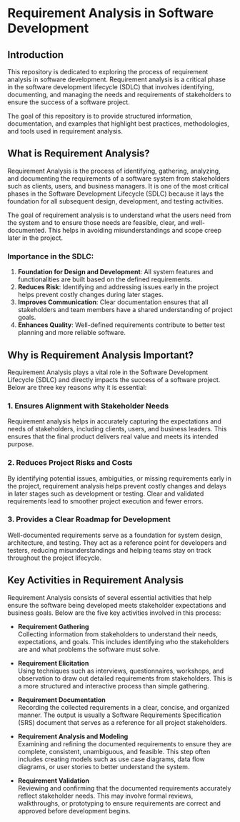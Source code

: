 # Requirement Analysis in Software Development

## Introduction

This repository is dedicated to exploring the process of requirement analysis in software development. Requirement analysis is a critical phase in the software development lifecycle (SDLC) that involves identifying, documenting, and managing the needs and requirements of stakeholders to ensure the success of a software project.

The goal of this repository is to provide structured information, documentation, and examples that highlight best practices, methodologies, and tools used in requirement analysis.


## What is Requirement Analysis?

Requirement Analysis is the process of identifying, gathering, analyzing, and documenting the requirements of a software system from stakeholders such as clients, users, and business managers. It is one of the most critical phases in the Software Development Lifecycle (SDLC) because it lays the foundation for all subsequent design, development, and testing activities.

The goal of requirement analysis is to understand what the users need from the system and to ensure those needs are feasible, clear, and well-documented. This helps in avoiding misunderstandings and scope creep later in the project.

### Importance in the SDLC:
1. **Foundation for Design and Development**: All system features and functionalities are built based on the defined requirements.
2. **Reduces Risk**: Identifying and addressing issues early in the project helps prevent costly changes during later stages.
3. **Improves Communication**: Clear documentation ensures that all stakeholders and team members have a shared understanding of project goals.
4. **Enhances Quality**: Well-defined requirements contribute to better test planning and more reliable software.


## Why is Requirement Analysis Important?

Requirement Analysis plays a vital role in the Software Development Lifecycle (SDLC) and directly impacts the success of a software project. Below are three key reasons why it is essential:

### 1. **Ensures Alignment with Stakeholder Needs**
Requirement analysis helps in accurately capturing the expectations and needs of stakeholders, including clients, users, and business leaders. This ensures that the final product delivers real value and meets its intended purpose.

### 2. **Reduces Project Risks and Costs**
By identifying potential issues, ambiguities, or missing requirements early in the project, requirement analysis helps prevent costly changes and delays in later stages such as development or testing. Clear and validated requirements lead to smoother project execution and fewer errors.

### 3. **Provides a Clear Roadmap for Development**
Well-documented requirements serve as a foundation for system design, architecture, and testing. They act as a reference point for developers and testers, reducing misunderstandings and helping teams stay on track throughout the project lifecycle.

## Key Activities in Requirement Analysis

Requirement Analysis consists of several essential activities that help ensure the software being developed meets stakeholder expectations and business goals. Below are the five key activities involved in this process:

- **Requirement Gathering**  
  Collecting information from stakeholders to understand their needs, expectations, and goals. This includes identifying who the stakeholders are and what problems the software must solve.

- **Requirement Elicitation**  
  Using techniques such as interviews, questionnaires, workshops, and observation to draw out detailed requirements from stakeholders. This is a more structured and interactive process than simple gathering.

- **Requirement Documentation**  
  Recording the collected requirements in a clear, concise, and organized manner. The output is usually a Software Requirements Specification (SRS) document that serves as a reference for all project stakeholders.

- **Requirement Analysis and Modeling**  
  Examining and refining the documented requirements to ensure they are complete, consistent, unambiguous, and feasible. This step often includes creating models such as use case diagrams, data flow diagrams, or user stories to better understand the system.

- **Requirement Validation**  
  Reviewing and confirming that the documented requirements accurately reflect stakeholder needs. This may involve formal reviews, walkthroughs, or prototyping to ensure requirements are correct and approved before development begins.

